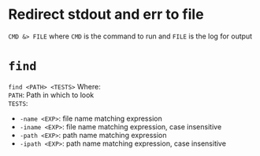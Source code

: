 # Redirect stdout and err to file
`CMD &> FILE` where `CMD` is the command to run and `FILE` is the log for output

# `find`
`find <PATH> <TESTS>` Where:  
`PATH`: Path in which to look  
`TESTS`:  

* `-name <EXP>`: file name matching expression
* `-iname <EXP>`: file name matching expression, case insensitive
* `-path <EXP>`: path name matching expression
* `-ipath <EXP>`: path name matching expression, case insensitive
